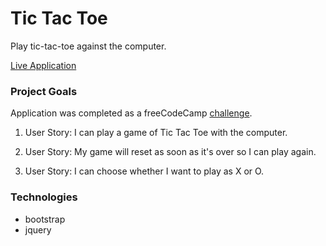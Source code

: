 # Tic Tac Toe

Play tic-tac-toe against the computer.

[Live Application](tic-tac-toe-dlzl.surge.sh)

### Project Goals

Application was completed as a freeCodeCamp [challenge](https://www.freecodecamp.org/challenges/build-a-tic-tac-toe-game).

1. User Story: I can play a game of Tic Tac Toe with the computer.

2. User Story: My game will reset as soon as it's over so I can play again.

3. User Story: I can choose whether I want to play as X or O.

### Technologies

* bootstrap
* jquery
